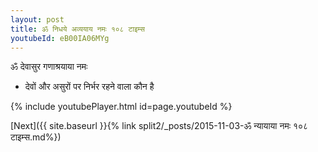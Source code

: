 ```yaml
---
layout: post
title: ॐ निधये अव्ययाय नमः १०८ टाइम्स
youtubeId: eB00IA06MYg
---
```

 
 
 ॐ देवासुर गणाश्रयाया नमः  
 
 -  देवों और असुरों पर निर्भर रहने वाला कौन है 
 
  
 
  
 
 
 
 
 
 


{% include youtubePlayer.html id=page.youtubeId %}
 
[Next]({{ site.baseurl }}{% link  split2/_posts/2015-11-03-ॐ न्यायाया नमः १०८ टाइम्स.md%})
 
